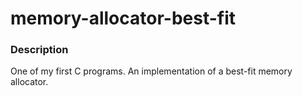 # memory-allocator-best-fit

### Description
One of my first C programs. An implementation of a best-fit memory allocator.

